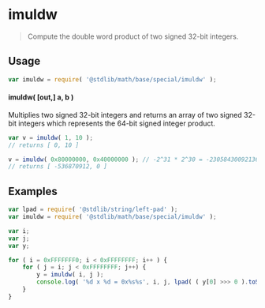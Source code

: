 <!--

@license Apache-2.0

Copyright (c) 2018 The Stdlib Authors.

Licensed under the Apache License, Version 2.0 (the "License");
you may not use this file except in compliance with the License.
You may obtain a copy of the License at

   http://www.apache.org/licenses/LICENSE-2.0

Unless required by applicable law or agreed to in writing, software
distributed under the License is distributed on an "AS IS" BASIS,
WITHOUT WARRANTIES OR CONDITIONS OF ANY KIND, either express or implied.
See the License for the specific language governing permissions and
limitations under the License.

-->

# imuldw

> Compute the double word product of two signed 32-bit integers.

<section class="intro">

</section>

<!-- /.intro -->

<section class="usage">

## Usage

```javascript
var imuldw = require( '@stdlib/math/base/special/imuldw' );
```

#### imuldw( \[out,] a, b )

Multiplies two signed 32-bit integers and returns an array of two signed 32-bit integers which represents the 64-bit signed integer product.

```javascript
var v = imuldw( 1, 10 );
// returns [ 0, 10 ]

v = imuldw( 0x80000000, 0x40000000 ); // -2^31 * 2^30 = -2305843009213694000 => 32-bit integer overflow
// returns [ -536870912, 0 ]
```

</section>

<!-- /.usage -->

<section class="examples">

## Examples

<!-- eslint no-undef: "error" -->

```javascript
var lpad = require( '@stdlib/string/left-pad' );
var imuldw = require( '@stdlib/math/base/special/imuldw' );

var i;
var j;
var y;

for ( i = 0xFFFFFFF0; i < 0xFFFFFFFF; i++ ) {
    for ( j = i; j < 0xFFFFFFFF; j++) {
        y = imuldw( i, j );
        console.log( '%d x %d = 0x%s%s', i, j, lpad( ( y[0] >>> 0 ).toString( 16 ), 8, '0'), lpad( ( y[1] >>> 0 ).toString( 16 ), 8, 0 ) );
    }
}
```

</section>

<!-- /.examples -->

<section class="links">

</section>

<!-- /.links -->
